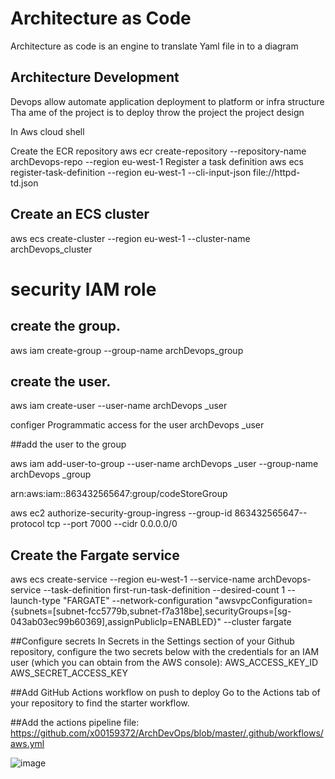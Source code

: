# Architecture as Code
Architecture as code is an engine to translate  Yaml file in to a diagram 

## Architecture Development
Devops allow automate application deployment to platform or infra structure 
Tha ame of the project is to deploy throw the project the project design

In Aws cloud shell

Create the ECR repository
aws ecr create-repository --repository-name archDevops-repo --region eu-west-1
Register a task definition
aws ecs register-task-definition --region eu-west-1 --cli-input-json file://httpd-td.json



## Create an ECS cluster

aws ecs create-cluster --region eu-west-1 --cluster-name archDevops_cluster

# security IAM role

## create the group.
aws iam create-group --group-name archDevops_group

## create the user.
aws iam create-user --user-name archDevops _user

configer Programmatic access for the user archDevops _user

##add the user to the group

aws iam add-user-to-group --user-name archDevops _user --group-name archDevops _group

arn:aws:iam::863432565647:group/codeStoreGroup

aws ec2 authorize-security-group-ingress --group-id 863432565647--protocol tcp --port 7000 --cidr 0.0.0.0/0

## Create the Fargate service

aws ecs create-service --region eu-west-1 --service-name archDevops-service --task-definition first-run-task-definition
 --desired-count 1 --launch-type "FARGATE" --network-configuration "awsvpcConfiguration={subnets=[subnet-fcc5779b,subnet-f7a318be],securityGroups=[sg-043ab03ec99b60369],assignPublicIp=ENABLED}" --cluster fargate


##Configure secrets
In Secrets in the Settings section of your Github repository, configure the two secrets below with the credentials for an IAM user (which you can obtain from the AWS console):
AWS_ACCESS_KEY_ID
AWS_SECRET_ACCESS_KEY



##Add GitHub Actions workflow on push to deploy
Go to the Actions tab of your repository to find the starter workflow.
 


##Add the actions pipeline file:
https://github.com/x00159372/ArchDevOps/blob/master/.github/workflows/aws.yml

![image](https://user-images.githubusercontent.com/79165043/119423823-21d01e80-bcfc-11eb-8a88-cb0b817d21c6.png)

 
